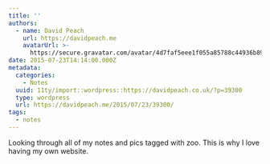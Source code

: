 ```yaml
---
title: ''
authors:
  - name: David Peach
    url: https://davidpeach.me
    avatarUrl: >-
      https://secure.gravatar.com/avatar/4d7faf5eee1f055a85788c44936b8995eaab6dfb004e7854ec747ccb272e91ee?s=96&d=mm&r=g
date: 2015-07-23T14:14:00.000Z
metadata:
  categories:
    - Notes
  uuid: 11ty/import::wordpress::https://davidpeach.co.uk/?p=39300
  type: wordpress
  url: https://davidpeach.me/2015/07/23/39300/
tags:
  - notes
---
```

Looking through all of my notes and pics tagged with zoo. This is why I love having my own website.